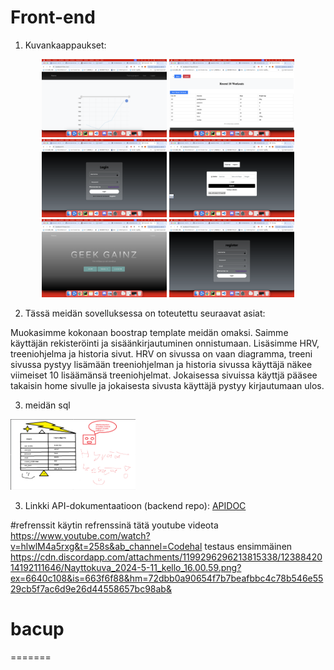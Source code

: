 
# Front-end
1. Kuvankaappaukset:
<p align="center">
  <img src="/screenshots/hrvsivu.png" alt="Login sivu" width="200">
  <img src="/screenshots/käyttäjät.png" alt="Register sivu" width="200">
  <img src="/screenshots/login.png" alt="Käyttäjät" width="200">
  <img src="/screenshots/treeniohjelma.png" alt="Käyttäjät" width="200">
  <img src="/screenshots/home.png" alt="Käyttäjät" width="200">
  <img src="/screenshots/register1.png" alt="Käyttäjät" width="200">

</p>

2. Tässä meidän sovelluksessa on toteutettu seuraavat asiat:

Muokasimme kokonaan boostrap template meidän omaksi.
Saimme käyttäjän rekisteröinti ja sisäänkirjautuminen onnistumaan.
Lisäsimme HRV, treeniohjelma ja historia sivut.
HRV on sivussa on vaan diagramma, treeni sivussa pystyy lisämään treeniohjelman ja historia sivussa käyttäjä näkee viimeiset 10 lisäämänsä treeniohjelmat.
Jokaisessa sivuissa käyttjä pääsee takaisin home sivulle ja jokaisesta sivusta käyttäjä pystyy kirjautumaan ulos.

3. meidän sql

<img src="/screenshots/image.png" alt="Käyttäjät" width="200">
 

3. Linkki API-dokumentaatioon (backend repo): [APIDOC](https://github.com/FisnikKami/backendprojekti)

#refrenssit
käytin refrenssinä tätä youtube videota https://www.youtube.com/watch?v=hlwlM4a5rxg&t=258s&ab_channel=Codehal
testaus ensimmäinen
https://cdn.discordapp.com/attachments/1199296296213815338/1238842014192111646/Nayttokuva_2024-5-11_kello_16.00.59.png?ex=6640c108&is=663f6f88&hm=72dbb0a90654f7b7beafbbc4c78b546e5529cb5f7ac6d9e26d44558657bc98ab&

# bacup
=======

